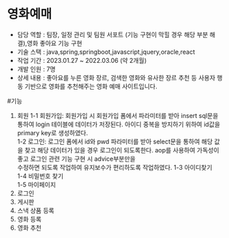 # 영화예매
- 담당 역할 : 팀장, 일정 관리 및 팀원 서포트 (기능 구현이 막힐 경우 해당 부분 해결),영화 좋아요 기능 구현
- 기술 스택 : java,spring,springboot,javascript,jquery,oracle,react
- 작업 기간 : 2023.01.27 ~ 2022.03.06 (약 2개월)
- 개발 인원 : 7명
- 상세 내용 : 좋아요를 누른 영화 장르, 검색한 영화와 유사한 장르 추천 등 사용자 행동 기반으로 영화를 추천해주는 영화 예매 사이트입니다.

#기능
1. 회원
   1-1 회원가입: 회원가입 시 회원가입 폼에서 파라미터를 받아 insert sql문을 통하여 login 테이블에 데이터가 저장된다. 아이디 중복을 방지하기 위하여 id값을 primary key로 생성하였다.<br/>
   1-2 로그인: 로그인 폼에서 id와 pwd 파라미터를 받아 select문을 통하여 해당 값을 찾고 해당 데이터가 있을 경우 로그인이 되도록한다. aop를 사용하여 가독성이 좋고 로그인 관련 기능 구현 시 advice부분만을<br/>
   수정하면 되도록 작업하여 유지보수가 편리하도록 작업하였다.
   1-3 아이디찾기<br/>
   1-4 비밀번호 찾기<br/>
   1-5 마이페이지<br/>
3. 로그인
4. 게시판
5. 스낵 상품 등록
6. 영화 등록
7. 영화 추천

